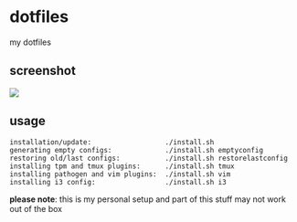 dotfiles
========
my dotfiles

screenshot
----------

![](http://raw.githubusercontent.com/pwittchen/dotfiles/screen.png)

usage
-----

```
installation/update:                  ./install.sh
generating empty configs:             ./install.sh emptyconfig
restoring old/last configs:           ./install.sh restorelastconfig
installing tpm and tmux plugins:      ./install.sh tmux
installing pathogen and vim plugins:  ./install.sh vim
installing i3 config:                 ./install.sh i3
```

**please note**: this is my personal setup and part of this stuff may not work out of the box
